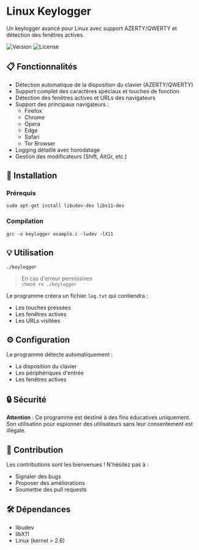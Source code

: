# Linux Keylogger

Un keylogger avancé pour Linux avec support AZERTY/QWERTY et détection des fenêtres actives.

![Version](https://img.shields.io/badge/version-1.0.0-blue)
![License](https://img.shields.io/badge/license-MIT-green)

## 📋 Fonctionnalités

- Détection automatique de la disposition du clavier (AZERTY/QWERTY)
- Support complet des caractères spéciaux et touches de fonction
- Détection des fenêtres actives et URLs des navigateurs
- Support des principaux navigateurs :
  - Firefox
  - Chrome
  - Opera
  - Edge
  - Safari
  - Tor Browser
- Logging détaillé avec horodatage
- Gestion des modificateurs (Shift, AltGr, etc.)

## 🚀 Installation

### Prérequis
`sudo apt-get install libudev-dev libx11-dev`

### Compilation
`gcc -o keylogger example.c -ludev -lX11`

## 💡 Utilisation
```./keylogger```  
> En cas d'erreur permissives  
`chmod +x ./keylogger`

Le programme créera un fichier `log.txt` qui contiendra :
- Les touches pressées
- Les fenêtres actives
- Les URLs visitées

## ⚙️ Configuration

Le programme détecte automatiquement :
- La disposition du clavier
- Les périphériques d'entrée
- Les fenêtres actives

## 🔒 Sécurité

**Attention** : Ce programme est destiné à des fins éducatives uniquement. Son utilisation pour espionner des utilisateurs sans leur consentement est illégale.

## 🤝 Contribution

Les contributions sont les bienvenues ! N'hésitez pas à :
- Signaler des bugs
- Proposer des améliorations
- Soumettre des pull requests

## 🛠️ Dépendances

- libudev
- libX11
- Linux (kernel > 2.6)
